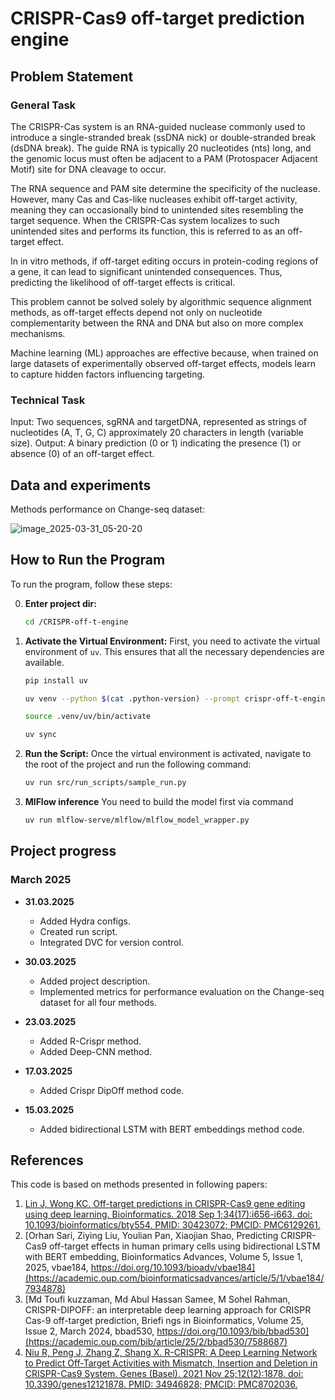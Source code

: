 # CRISPR-Cas9 off-target prediction engine

## Problem Statement

### General Task

The CRISPR-Cas system is an RNA-guided nuclease commonly used to introduce a
single-stranded break (ssDNA nick) or double-stranded break (dsDNA break). The
guide RNA is typically 20 nucleotides (nts) long, and the genomic locus must
often be adjacent to a PAM (Protospacer Adjacent Motif) site for DNA cleavage to
occur.

The RNA sequence and PAM site determine the specificity of the nuclease.
However, many Cas and Cas-like nucleases exhibit off-target activity, meaning
they can occasionally bind to unintended sites resembling the target sequence.
When the CRISPR-Cas system localizes to such unintended sites and performs its
function, this is referred to as an off-target effect.

In in vitro methods, if off-target editing occurs in protein-coding regions of a
gene, it can lead to significant unintended consequences. Thus, predicting the
likelihood of off-target effects is critical.

This problem cannot be solved solely by algorithmic sequence alignment methods,
as off-target effects depend not only on nucleotide complementarity between the
RNA and DNA but also on more complex mechanisms.

Machine learning (ML) approaches are effective because, when trained on large
datasets of experimentally observed off-target effects, models learn to capture
hidden factors influencing targeting.

### Technical Task

Input: Two sequences, sgRNA and targetDNA, represented as strings of nucleotides
(A, T, G, C) approximately 20 characters in length (variable size). Output: A
binary prediction (0 or 1) indicating the presence (1) or absence (0) of an
off-target effect.

## Data and experiments

Methods performance on Change-seq dataset:

![image_2025-03-31_05-20-20](https://github.com/user-attachments/assets/791f7a4f-0ccf-4bd4-9266-ef339203b3c0)

## How to Run the Program

To run the program, follow these steps:

0. **Enter project dir:**

   ```sh
   cd /CRISPR-off-t-engine
   ```

1. **Activate the Virtual Environment:** First, you need to activate the virtual
   environment of `uv`. This ensures that all the necessary dependencies are
   available.

   ```sh
   pip install uv

   uv venv --python $(cat .python-version) --prompt crispr-off-t-engine

   source .venv/uv/bin/activate

   uv sync
   ```

2. **Run the Script:** Once the virtual environment is activated, navigate to
   the root of the project and run the following command:

   ```sh
   uv run src/run_scripts/sample_run.py
   ```

3. **MlFlow inference** You need to build the model first via command

   ```sh
   uv run mlflow-serve/mlflow/mlflow_model_wrapper.py
   ```

## Project progress

### March 2025

- **31.03.2025**

  - Added Hydra configs.
  - Created run script.
  - Integrated DVC for version control.

- **30.03.2025**

  - Added project description.
  - Implemented metrics for performance evaluation on the Change-seq dataset for
    all four methods.

- **23.03.2025**

  - Added R-Crispr method.
  - Added Deep-CNN method.

- **17.03.2025**

  - Added Crispr DipOff method code.

- **15.03.2025**
  - Added bidirectional LSTM with BERT embeddings method code.

## References

This code is based on methods presented in following papers:

1. [Lin J, Wong KC. Off-target predictions in CRISPR-Cas9 gene editing using deep learning. Bioinformatics. 2018 Sep 1;34(17):i656-i663. doi: 10.1093/bioinformatics/bty554. PMID: 30423072; PMCID: PMC6129261. ](https://pmc.ncbi.nlm.nih.gov/articles/PMC6129261/)
2. [Orhan Sari, Ziying Liu, Youlian Pan, Xiaojian Shao, Predicting CRISPR-Cas9 off-target effects in human primary cells using bidirectional LSTM with BERT embedding, Bioinformatics Advances, Volume 5, Issue 1, 2025, vbae184, https://doi.org/10.1093/bioadv/vbae184](https://academic.oup.com/bioinformaticsadvances/article/5/1/vbae184/7934878)
3. [Md Toufi kuzzaman, Md Abul Hassan Samee, M Sohel Rahman, CRISPR-DIPOFF: an interpretable deep learning approach for CRISPR Cas-9 off-target prediction, Briefi ngs in Bioinformatics, Volume 25, Issue 2, March 2024, bbad530, https://doi.org/10.1093/bib/bbad530](https://academic.oup.com/bib/article/25/2/bbad530/7588687)
4. [Niu R, Peng J, Zhang Z, Shang X. R-CRISPR: A Deep Learning Network to Predict Off-Target Activities with Mismatch, Insertion and Deletion in CRISPR-Cas9 System. Genes (Basel). 2021 Nov 25;12(12):1878. doi: 10.3390/genes12121878. PMID: 34946828; PMCID: PMC8702036.](https://pmc.ncbi.nlm.nih.gov/articles/PMC8702036/)
